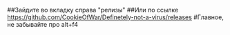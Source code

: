 ##Зайдите во вкладку справа "релизы"
##Или по ссылке https://github.com/CookieOfWar/Definetely-not-a-virus/releases
#Главное, не забывайте про alt+f4
